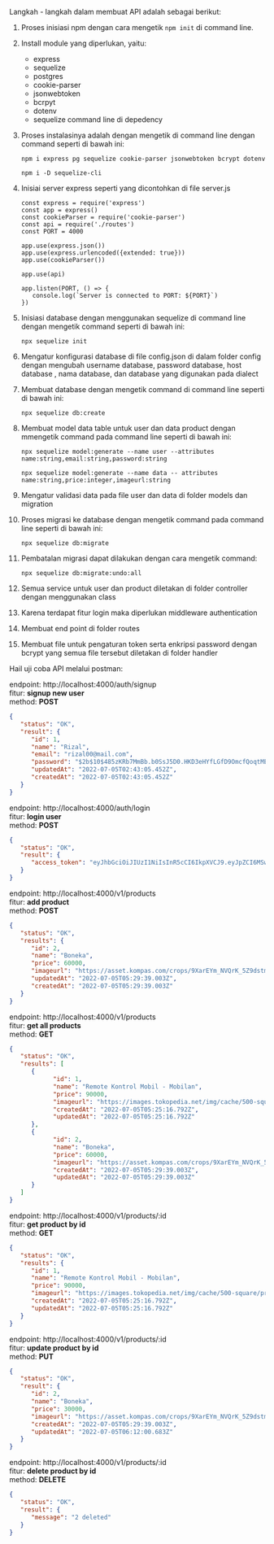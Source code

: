 Langkah - langkah dalam membuat API adalah sebagai berikut:

1. Proses inisiasi npm dengan cara mengetik `npm init` di command line.

2. Install module yang diperlukan, yaitu:

   - express
   - sequelize
   - postgres
   - cookie-parser
   - jsonwebtoken
   - bcrpyt
   - dotenv
   - sequelize command line di depedency

3. Proses instalasinya adalah dengan mengetik di command line dengan command seperti di bawah ini:
   ```
   npm i express pg sequelize cookie-parser jsonwebtoken bcrypt dotenv
   ```
   ```
   npm i -D sequelize-cli
   ```
4. Inisiai server express seperti yang dicontohkan di file server.js
   ```
   const express = require('express')
   const app = express()
   const cookieParser = require('cookie-parser')
   const api = require('./routes')
   const PORT = 4000

   app.use(express.json())
   app.use(express.urlencoded({extended: true}))
   app.use(cookieParser())

   app.use(api)

   app.listen(PORT, () => {
      console.log(`Server is connected to PORT: ${PORT}`)
   })
   ```

5. Inisiasi database dengan menggunakan sequelize di command line dengan mengetik command seperti di bawah ini:

   ```
   npx sequelize init
   ```

6. Mengatur konfigurasi database di file config.json di dalam folder config dengan mengubah username database, password database, host database , nama database, dan database yang digunakan pada dialect

7. Membuat database dengan mengetik command di command line seperti di bawah ini:

   ```
   npx sequelize db:create
   ```

8. Membuat model data table untuk user dan data product dengan mmengetik command pada command line seperti di bawah ini:

   ```
   npx sequelize model:generate --name user --attributes name:string,email:string,password:string
   ```

   ```
   npx sequelize model:generate --name data -- attributes name:string,price:integer,imageurl:string
   ```

9. Mengatur validasi data pada file user dan data di folder models dan migration

10. Proses migrasi ke database dengan mengetik command pada command line seperti di bawah ini:
    
    ```
    npx sequelize db:migrate
    ```
11. Pembatalan migrasi dapat dilakukan dengan cara mengetik command:
    
    ```
    npx sequelize db:migrate:undo:all
    ```

12. Semua service untuk user dan product diletakan di folder controller dengan menggunakan class

13. Karena terdapat fitur login maka diperlukan middleware authentication

14. Membuat end point di folder routes 

15. Membuat file untuk pengaturan token serta enkripsi password dengan bcrypt yang semua file tersebut diletakan di folder handler

Hail uji coba API melalui postman:

   endpoint: http://localhost:4000/auth/signup <br />
   fitur: **signup new user** <br />
   method: **POST**

   ```json
   {
      "status": "OK",
      "result": {
         "id": 1,
         "name": "Rizal",
         "email": "rizal00@mail.com",
         "password": "$2b$10$485zKRb7MmBb.b0SsJ5D0.HKD3eHYfLGfD9OmcfQoqtMEzVMj4QJW",
         "updatedAt": "2022-07-05T02:43:05.452Z",
         "createdAt": "2022-07-05T02:43:05.452Z"
      }
   }
   ```
   endpoint: http://localhost:4000/auth/login <br />
   fitur: **login user** <br />
   method: **POST**

   ```json
   {
      "status": "OK",
      "result": {
         "access_token": "eyJhbGciOiJIUzI1NiIsInR5cCI6IkpXVCJ9.eyJpZCI6MSwibmFtZSI6IlJpemFsIiwiZW1haWwiOiJyaXphbDAwQG1haWwuY29tIiwiY3JlYXRlZEF0IjoiMjAyMi0wNy0wNVQwMjo0MzowNS40NTJaIiwidXBkYXRlZEF0IjoiMjAyMi0wNy0wNVQwMjo0MzowNS40NTJaIiwiaWF0IjoxNjU2OTkzMTM2fQ.dECbVPrUYy-REOfT0sxaGUsmOq1imVImabwVjcj_Hrg"
      }
   }
   ```

   endpoint: http://localhost:4000/v1/products <br />
   fitur: **add product** <br />
   method: **POST**

   ```json
   {
      "status": "OK",
      "results": {
         "id": 2,
         "name": "Boneka",
         "price": 60000,
         "imageurl": "https://asset.kompas.com/crops/9XarEYm_NVQrK_5Z9dstmxusF0k=/0x104:1000x604/750x500/data/photo/2018/12/21/630135758.jpg",
         "updatedAt": "2022-07-05T05:29:39.003Z",
         "createdAt": "2022-07-05T05:29:39.003Z"
      }
   }
   ```

   endpoint: http://localhost:4000/v1/products <br />
   fitur: **get all products** <br />
   method: **GET**

   ```json
   {
      "status": "OK",
      "results": [
         {
               "id": 1,
               "name": "Remote Kontrol Mobil - Mobilan",
               "price": 90000,
               "imageurl": "https://images.tokopedia.net/img/cache/500-square/product-1/2017/1/6/185838/185838_d7798f2b-ab46-4fa3-81e7-8221c177f18a_567_481.png",
               "createdAt": "2022-07-05T05:25:16.792Z",
               "updatedAt": "2022-07-05T05:25:16.792Z"
         },
         {
               "id": 2,
               "name": "Boneka",
               "price": 60000,
               "imageurl": "https://asset.kompas.com/crops/9XarEYm_NVQrK_5Z9dstmxusF0k=/0x104:1000x604/750x500/data/photo/2018/12/21/630135758.jpg",
               "createdAt": "2022-07-05T05:29:39.003Z",
               "updatedAt": "2022-07-05T05:29:39.003Z"
         }
      ]
   }
   ```

   endpoint: http://localhost:4000/v1/products/:id <br />
   fitur: **get product by id** <br />
   method: **GET**

   ```json
   {
      "status": "OK",
      "results": {
         "id": 1,
         "name": "Remote Kontrol Mobil - Mobilan",
         "price": 90000,
         "imageurl": "https://images.tokopedia.net/img/cache/500-square/product-1/2017/1/6/185838/185838_d7798f2b-ab46-4fa3-81e7-8221c177f18a_567_481.png",
         "createdAt": "2022-07-05T05:25:16.792Z",
         "updatedAt": "2022-07-05T05:25:16.792Z"
      }
   }
   ```

   endpoint: http://localhost:4000/v1/products/:id <br />
   fitur: **update product by id** <br />
   method: **PUT**

   ```json
   {
      "status": "OK",
      "result": {
         "id": 2,
         "name": "Boneka",
         "price": 30000,
         "imageurl": "https://asset.kompas.com/crops/9XarEYm_NVQrK_5Z9dstmxusF0k=/0x104:1000x604/750x500/data/photo/2018/12/21/630135758.jpg",
         "createdAt": "2022-07-05T05:29:39.003Z",
         "updatedAt": "2022-07-05T06:12:00.683Z"
      }
   }
   ```

   endpoint: http://localhost:4000/v1/products/:id <br />
   fitur: **delete product by id** <br />
   method: **DELETE**

   ```json
   {
      "status": "OK",
      "result": {
         "message": "2 deleted"
      }
   }
   ```
